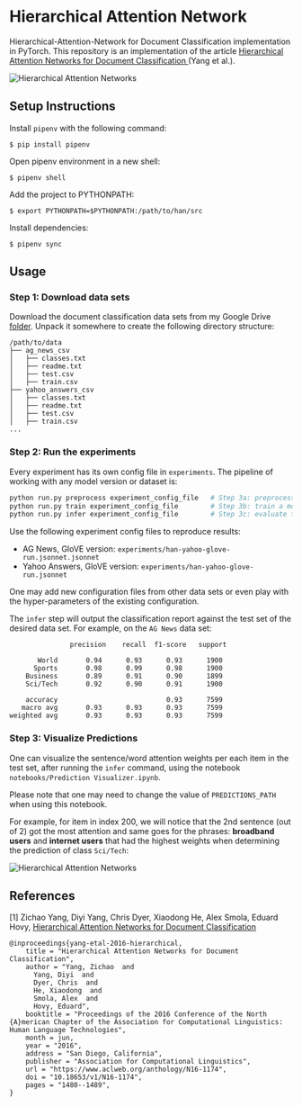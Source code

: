 # Hierarchical Attention Network
Hierarchical-Attention-Network for Document Classification implementation in PyTorch.
This repository is an implementation of the article [Hierarchical Attention Networks for Document Classification
](https://www.aclweb.org/anthology/N16-1174/) (Yang et al.).

![Hierarchical Attention Networks](images/han.png?raw=true)


## Setup Instructions
Install `pipenv` with the following command:

```
$ pip install pipenv
```

Open pipenv environment in a new shell:

```
$ pipenv shell
```

Add the project to PYTHONPATH:

```
$ export PYTHONPATH=$PYTHONPATH:/path/to/han/src
```

Install dependencies:

```
$ pipenv sync
```

## Usage

### Step 1: Download data sets

Download the document classification data sets from my Google Drive [folder](https://drive.google.com/drive/folders/0Bz8a_Dbh9Qhbfll6bVpmNUtUcFdjYmF2SEpmZUZUcVNiMUw1TWN6RDV3a0JHT3kxLVhVR2M?usp=sharing). Unpack it somewhere to create the following directory structure:
```
/path/to/data
├── ag_news_csv
│   ├── classes.txt
│   ├── readme.txt
│   ├── test.csv
│   ├── train.csv
├── yahoo_answers_csv
│   ├── classes.txt
│   ├── readme.txt
│   ├── test.csv
│   ├── train.csv
...
```

### Step 2: Run the experiments

Every experiment has its own config file in `experiments`.
The pipeline of working with any model version or dataset is: 

``` bash
python run.py preprocess experiment_config_file   # Step 3a: preprocess the data
python run.py train experiment_config_file        # Step 3b: train a model
python run.py infer experiment_config_file        # Step 3c: evaluate the results
```

Use the following experiment config files to reproduce results:

* AG News, GloVE version: `experiments/han-yahoo-glove-run.jsonnet.jsonnet`
* Yahoo Answers, GloVE version: `experiments/han-yahoo-glove-run.jsonnet`

One may add new configuration files from other data sets or even play with the hyper-parameters of the existing configuration.

The `infer` step will output the classification report against the test set of the desired data set. For example, on the `AG News` data set:

```
               precision    recall  f1-score   support

       World       0.94      0.93      0.93      1900
      Sports       0.98      0.99      0.98      1900
    Business       0.89      0.91      0.90      1899
    Sci/Tech       0.92      0.90      0.91      1900

    accuracy                           0.93      7599
   macro avg       0.93      0.93      0.93      7599
weighted avg       0.93      0.93      0.93      7599
```

### Step 3: Visualize Predictions

One can visualize the sentence/word attention weights per each item in the test set, after running the `infer` command,
using the notebook `notebooks/Prediction Visualizer.ipynb`.

Please note that one may need to change the value of `PREDICTIONS_PATH` when using this notebook.

For example, for item in index 200, we will notice that the 2nd sentence (out of 2) got the most attention and same goes for
the phrases: **broadband  users** and **internet  users** that had the highest weights when determining the prediction of
class `Sci/Tech`:

![Hierarchical Attention Networks](images/attention_200.png?raw=true)


## References

[1] Zichao Yang, Diyi Yang, Chris Dyer, Xiaodong He, Alex Smola, Eduard Hovy, [Hierarchical Attention Networks for Document Classification
](https://www.aclweb.org/anthology/N16-1174/)

```
@inproceedings{yang-etal-2016-hierarchical,
    title = "Hierarchical Attention Networks for Document Classification",
    author = "Yang, Zichao  and
      Yang, Diyi  and
      Dyer, Chris  and
      He, Xiaodong  and
      Smola, Alex  and
      Hovy, Eduard",
    booktitle = "Proceedings of the 2016 Conference of the North {A}merican Chapter of the Association for Computational Linguistics: Human Language Technologies",
    month = jun,
    year = "2016",
    address = "San Diego, California",
    publisher = "Association for Computational Linguistics",
    url = "https://www.aclweb.org/anthology/N16-1174",
    doi = "10.18653/v1/N16-1174",
    pages = "1480--1489",
}
```
